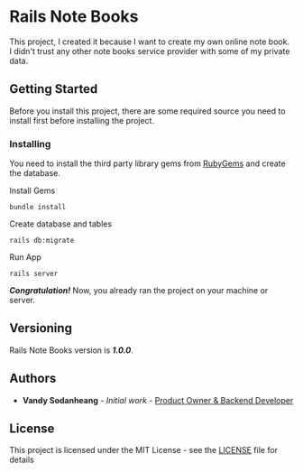 # Rails Note Books

This project, I created it because I want to create my own online note book. I didn't trust any other note books service provider with some of my private data.

## Getting Started

Before you install this project, there are some required source you need to install first before installing the project.

### Installing

You need to install the third party library gems from [RubyGems](https://rubygems.org/) and create the database.

Install Gems

```
bundle install
```

Create database and tables

```
rails db:migrate
```

Run App

```
rails server
```

***Congratulation!*** Now, you already ran the project on your machine or server.

## Versioning

Rails Note Books version is ***1.0.0***.

## Authors

* **Vandy Sodanheang** - *Initial work* - [Product Owner & Backend Developer](https://www.linkedin.com/in/vandy-sodanheang/)

## License

This project is licensed under the MIT License - see the [LICENSE](LICENSE) file for details
